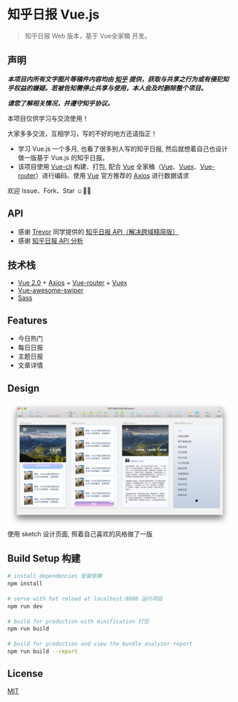 # 知乎日报 Vue.js

> 知乎日报 Web 版本，基于 Vue全家桶 开发。


## 声明

***本项目内所有文字图片等稿件内容均由 [知乎](https://www.zhihu.com/) 提供，获取与共享之行为或有侵犯知乎权益的嫌疑。若被告知需停止共享与使用，本人会及时删除整个项目。***

***请您了解相关情况，并遵守知乎协议。***

本项目仅供学习与交流使用！

大家多多交流，互相学习，写的不好的地方还请指正！

* 学习 Vue.js 一个多月, 也看了很多别人写的知乎日报, 然后就想着自己也设计做一版基于 Vue.js 的知乎日报。
* 该项目使用 [Vue-cli](https://github.com/vuejs/vue-cli) 构建、打包, 配合 [Vue](https://github.com/vuejs/vue) 全家桶（[Vue](https://github.com/vuejs/vue)、[Vuex](https://github.com/vuejs/vuex)、[Vue-router](https://github.com/vuejs/vue-router)）进行编码、使用 [Vue](https://github.com/vuejs/vue) 官方推荐的 [Axios](https://github.com/mzabriskie/axios) 进行数据请求

欢迎 Issue、Fork、Star ☺️🤑😁

## API

* 感谢 [Trevor](http://www.huangxizhou.com/) 同学提供的 [知乎日报 API（解决跨域精简版）](http://www.huangxizhou.com/2017/04/29/zhihu-dailyAPI/)
* 感谢 [知乎日报 API 分析](https://github.com/izzyleung/ZhihuDailyPurify/wiki/%E7%9F%A5%E4%B9%8E%E6%97%A5%E6%8A%A5-API-%E5%88%86%E6%9E%90)

## 技术栈

* [Vue 2.0](https://github.com/vuejs/vue) +  [Axios](https://github.com/mzabriskie/axios)  + [Vue-router](https://github.com/vuejs/vue-router) + [Vuex](https://github.com/vuejs/vuex)
* [Vue-awesome-swiper](https://github.com/surmon-china/vue-awesome-swiper)
* [Sass](https://github.com/sass/sass)

## Features

* 今日热门
* 每日日报
* 主题日报
* 文章详情

## Design
![](./doc/zhihuDaily.png)
使用 sketch 设计页面, 照着自己喜欢的风格做了一版

## Build Setup 构建

``` bash
# install dependencies 安装依赖
npm install

# serve with hot reload at localhost:8080 运行项目
npm run dev

# build for production with minification 打包
npm run build

# build for production and view the bundle analyzer report
npm run build --report
```

## License

[MIT](https://opensource.org/licenses/MIT)

